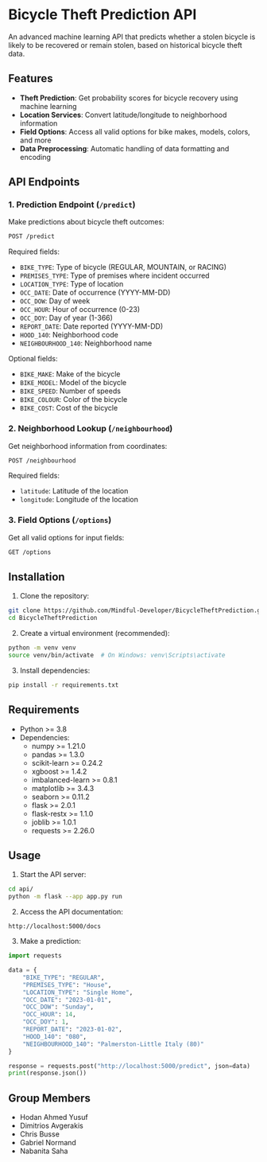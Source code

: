 # Bicycle Theft Prediction API

An advanced machine learning API that predicts whether a stolen bicycle is likely to be recovered or remain stolen, based on historical bicycle theft data.

## Features

- **Theft Prediction**: Get probability scores for bicycle recovery using machine learning
- **Location Services**: Convert latitude/longitude to neighborhood information
- **Field Options**: Access all valid options for bike makes, models, colors, and more
- **Data Preprocessing**: Automatic handling of data formatting and encoding

## API Endpoints

### 1. Prediction Endpoint (`/predict`)
Make predictions about bicycle theft outcomes:
```bash
POST /predict
```
Required fields:
- `BIKE_TYPE`: Type of bicycle (REGULAR, MOUNTAIN, or RACING)
- `PREMISES_TYPE`: Type of premises where incident occurred
- `LOCATION_TYPE`: Type of location
- `OCC_DATE`: Date of occurrence (YYYY-MM-DD)
- `OCC_DOW`: Day of week
- `OCC_HOUR`: Hour of occurrence (0-23)
- `OCC_DOY`: Day of year (1-366)
- `REPORT_DATE`: Date reported (YYYY-MM-DD)
- `HOOD_140`: Neighborhood code
- `NEIGHBOURHOOD_140`: Neighborhood name

Optional fields:
- `BIKE_MAKE`: Make of the bicycle
- `BIKE_MODEL`: Model of the bicycle
- `BIKE_SPEED`: Number of speeds
- `BIKE_COLOUR`: Color of the bicycle
- `BIKE_COST`: Cost of the bicycle

### 2. Neighborhood Lookup (`/neighbourhood`)
Get neighborhood information from coordinates:
```bash
POST /neighbourhood
```
Required fields:
- `latitude`: Latitude of the location
- `longitude`: Longitude of the location

### 3. Field Options (`/options`)
Get all valid options for input fields:
```bash
GET /options
```

## Installation

1. Clone the repository:
```bash
git clone https://github.com/Mindful-Developer/BicycleTheftPrediction.git
cd BicycleTheftPrediction
```

2. Create a virtual environment (recommended):
```bash
python -m venv venv
source venv/bin/activate  # On Windows: venv\Scripts\activate
```

3. Install dependencies:
```bash
pip install -r requirements.txt
```

## Requirements

- Python >= 3.8
- Dependencies:
  - numpy >= 1.21.0
  - pandas >= 1.3.0
  - scikit-learn >= 0.24.2
  - xgboost >= 1.4.2
  - imbalanced-learn >= 0.8.1
  - matplotlib >= 3.4.3
  - seaborn >= 0.11.2
  - flask >= 2.0.1
  - flask-restx >= 1.1.0
  - joblib >= 1.0.1
  - requests >= 2.26.0

## Usage

1. Start the API server:
```bash
cd api/
python -m flask --app app.py run
```

2. Access the API documentation:
```
http://localhost:5000/docs
```

3. Make a prediction:
```python
import requests

data = {
    "BIKE_TYPE": "REGULAR",
    "PREMISES_TYPE": "House",
    "LOCATION_TYPE": "Single Home",
    "OCC_DATE": "2023-01-01",
    "OCC_DOW": "Sunday",
    "OCC_HOUR": 14,
    "OCC_DOY": 1,
    "REPORT_DATE": "2023-01-02",
    "HOOD_140": "080",
    "NEIGHBOURHOOD_140": "Palmerston-Little Italy (80)"
}

response = requests.post("http://localhost:5000/predict", json=data)
print(response.json())
```

## Group Members

- Hodan Ahmed Yusuf
- Dimitrios Avgerakis
- Chris Busse
- Gabriel Normand
- Nabanita Saha